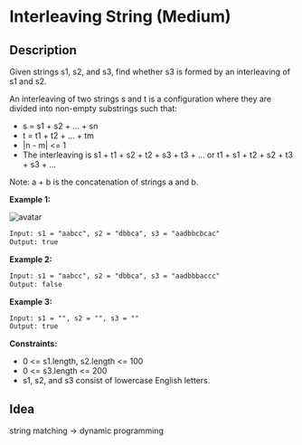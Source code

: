 # Interleaving String (Medium)

## Description

Given strings s1, s2, and s3, find whether s3 is formed by an interleaving of s1 and s2.

An interleaving of two strings s and t is a configuration where they are divided into non-empty substrings such that:

- s = s1 + s2 + ... + sn
- t = t1 + t2 + ... + tm
- |n - m| <= 1
- The interleaving is s1 + t1 + s2 + t2 + s3 + t3 + ... or t1 + s1 + t2 + s2 + t3 + s3 + ...

Note: a + b is the concatenation of strings a and b.

 

**Example 1:**

![avatar](https://assets.leetcode.com/uploads/2020/09/02/interleave.jpg)

```html
Input: s1 = "aabcc", s2 = "dbbca", s3 = "aadbbcbcac"
Output: true
```

**Example 2:**

```html
Input: s1 = "aabcc", s2 = "dbbca", s3 = "aadbbbaccc"
Output: false
```

**Example 3:**

```html
Input: s1 = "", s2 = "", s3 = ""
Output: true
```


**Constraints:**

- 0 <= s1.length, s2.length <= 100
- 0 <= s3.length <= 200
- s1, s2, and s3 consist of lowercase English letters.

## Idea
string matching -> dynamic programming